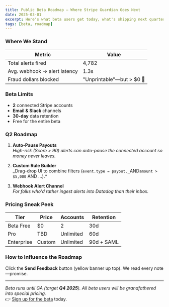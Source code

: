 ```yaml
---
title: Public Beta Roadmap – Where Stripe Guardian Goes Next
date: 2025-03-01
excerpt: Here's what beta users get today, what's shipping next quarter, and how pricing will work.
tags: [beta, roadmap]
---
```


### Where We Stand

| Metric                       | Value                     |
| ---------------------------- | ------------------------- |
| Total alerts fired           | 4,782                     |
| Avg. webhook → alert latency | 1.3s                      |
| Fraud dollars blocked        | "Unprintable"—but > $0 👀 |

### Beta Limits

- **2** connected Stripe accounts
- **Email & Slack** channels
- **30-day** data retention
- Free for the entire beta

### Q2 Roadmap

1. **Auto-Pause Payouts**  
   _High-risk (Score > 90) alerts can auto-pause the connected account so money never leaves._

2. **Custom Rule Builder**  
   _Drag-drop UI to combine filters (`event.type = payout._`AND`amount > $5,000` AND …).\*

3. **Webhook Alert Channel**  
   _For folks who'd rather ingest alerts into Datadog than their inbox._

### Pricing Sneak Peek

| Tier       | Price  | Accounts  | Retention  |
| ---------- | ------ | --------- | ---------- |
| Beta Free  | $0     | 2         | 30d        |
| Pro        | TBD    | Unlimited | 60d        |
| Enterprise | Custom | Unlimited | 90d + SAML |

### How to Influence the Roadmap

Click the **Send Feedback** button (yellow banner up top). We read every note—promise.

---

_Beta runs until GA (target **Q4 2025**). All beta users will be grandfathered into special pricing._  
👉 [Sign up for the beta](https://guardian.dock108.ai/sign-up) today.
